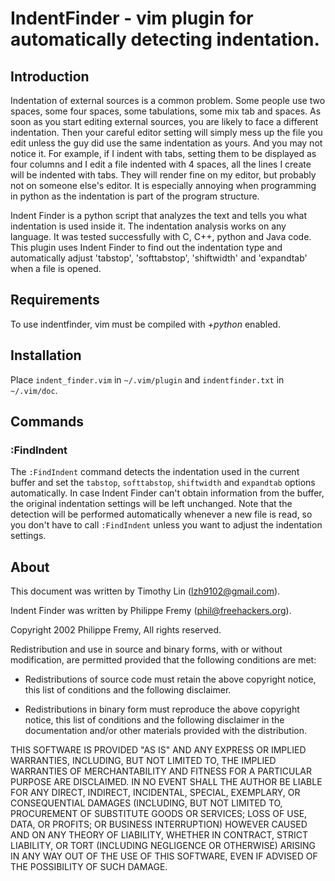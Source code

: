 # IndentFinder - vim plugin for automatically detecting indentation.

## Introduction

Indentation of external sources is a common problem. Some people use two
spaces, some four spaces, some tabulations, some mix tab and spaces. As soon as
you start editing external sources, you are likely to face a different
indentation. Then your careful editor setting will simply mess up the file you
edit unless the guy did use the same indentation as yours. And you may not
notice it. For example, if I indent with tabs, setting them to be displayed as
four columns and I edit a file indented with 4 spaces, all the lines I create
will be indented with tabs. They will render fine on my editor, but probably
not on someone else's editor. It is especially annoying when programming in
python as the indentation is part of the program structure.

Indent Finder is a python script that analyzes the text and tells you what
indentation is used inside it. The indentation analysis works on any
language. It was tested successfully with C, C++, python and Java code. This
plugin uses Indent Finder to find out the indentation type and automatically
adjust 'tabstop', 'softtabstop', 'shiftwidth' and 'expandtab' when a file is
opened.

## Requirements

To use indentfinder, vim must be compiled with *+python* enabled.

## Installation

Place `indent_finder.vim` in `~/.vim/plugin` and `indentfinder.txt` in
`~/.vim/doc`.

## Commands

### :FindIndent

The `:FindIndent` command detects the indentation used in the current buffer and
set the `tabstop`, `softtabstop`, `shiftwidth` and `expandtab` options
automatically. In case Indent Finder can't obtain information from the buffer,
the original indentation settings will be left unchanged. Note that the
detection will be performed automatically whenever a new file is read, so you
don't have to call `:FindIndent` unless you want to adjust the indentation
settings.

## About

This document was written by Timothy Lin (lzh9102@gmail.com).

Indent Finder was written by Philippe Fremy (phil@freehackers.org).

Copyright 2002 Philippe Fremy, All rights reserved.

Redistribution and use in source and binary forms, with or without
modification, are permitted provided that the following conditions are met:

- Redistributions of source code must retain the above copyright notice, this
  list of conditions and the following disclaimer.

- Redistributions in binary form must reproduce the above copyright notice,
  this list of conditions and the following disclaimer in the documentation
  and/or other materials provided with the distribution.

THIS SOFTWARE IS PROVIDED "AS IS" AND ANY EXPRESS OR IMPLIED WARRANTIES,
INCLUDING, BUT NOT LIMITED TO, THE IMPLIED WARRANTIES OF MERCHANTABILITY AND
FITNESS FOR A PARTICULAR PURPOSE ARE DISCLAIMED. IN NO EVENT SHALL THE AUTHOR
BE LIABLE FOR ANY DIRECT, INDIRECT, INCIDENTAL, SPECIAL, EXEMPLARY, OR
CONSEQUENTIAL DAMAGES (INCLUDING, BUT NOT LIMITED TO, PROCUREMENT OF SUBSTITUTE
GOODS OR SERVICES; LOSS OF USE, DATA, OR PROFITS; OR BUSINESS INTERRUPTION)
HOWEVER CAUSED AND ON ANY THEORY OF LIABILITY, WHETHER IN CONTRACT, STRICT
LIABILITY, OR TORT (INCLUDING NEGLIGENCE OR OTHERWISE) ARISING IN ANY WAY OUT
OF THE USE OF THIS SOFTWARE, EVEN IF ADVISED OF THE POSSIBILITY OF SUCH DAMAGE.

